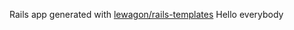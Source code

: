 Rails app generated with [lewagon/rails-templates](https://github.com/lewagon/rails-templates)
Hello everybody
